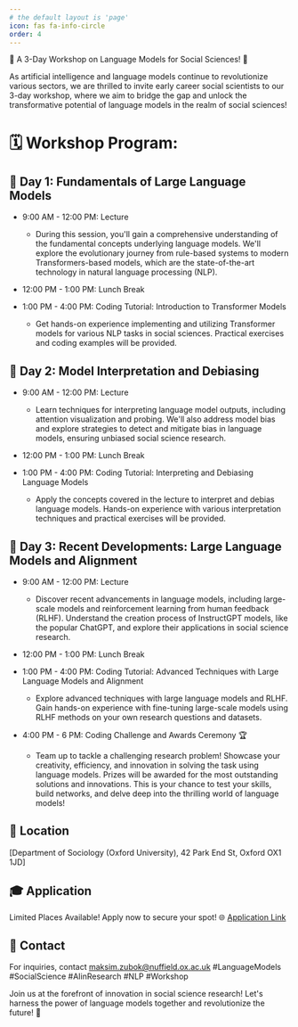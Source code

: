 ```yaml
---
# the default layout is 'page'
icon: fas fa-info-circle
order: 4
---
```


📢 A 3-Day Workshop on Language Models for Social Sciences! 🚀

As artificial intelligence and language models continue to revolutionize various sectors, we are thrilled to invite early career social scientists to our 3-day workshop, where we aim to bridge the gap and unlock the transformative potential of language models in the realm of social sciences!

# 🗓️ Workshop Program:

## 📅 Day 1: Fundamentals of Large Language Models
- 9:00 AM - 12:00 PM: Lecture
  + During this session, you'll gain a comprehensive understanding of the fundamental concepts underlying language models. We'll explore the evolutionary journey from rule-based systems to modern Transformers-based models, which are the state-of-the-art technology in natural language processing (NLP).

- 12:00 PM - 1:00 PM: Lunch Break

- 1:00 PM - 4:00 PM: Coding Tutorial: Introduction to Transformer Models
  + Get hands-on experience implementing and utilizing Transformer models for various NLP tasks in social sciences. Practical exercises and coding examples will be provided.

## 📅 Day 2: Model Interpretation and Debiasing
- 9:00 AM - 12:00 PM: Lecture
    + Learn techniques for interpreting language model outputs, including attention visualization and probing. We'll also address model bias and explore strategies to detect and mitigate bias in language models, ensuring unbiased social science research.

- 12:00 PM - 1:00 PM: Lunch Break

- 1:00 PM - 4:00 PM: Coding Tutorial: Interpreting and Debiasing Language Models
    + Apply the concepts covered in the lecture to interpret and debias language models. Hands-on experience with various interpretation techniques and practical exercises will be provided.

## 📅 Day 3: Recent Developments: Large Language Models and Alignment
- 9:00 AM - 12:00 PM: Lecture
     + Discover recent advancements in language models, including large-scale models and reinforcement learning from human feedback (RLHF). Understand the creation process of InstructGPT models, like the popular ChatGPT, and explore their applications in social science research.

- 12:00 PM - 1:00 PM: Lunch Break

- 1:00 PM - 4:00 PM: Coding Tutorial: Advanced Techniques with Large Language Models and Alignment
    + Explore advanced techniques with large language models and RLHF. Gain hands-on experience with fine-tuning large-scale models using RLHF methods on your own research questions and datasets.

- 4:00 PM - 6 PM: Coding Challenge and Awards Ceremony 🏆
    + Team up to tackle a challenging research problem! Showcase your creativity, efficiency, and innovation in solving the task using language models. Prizes will be awarded for the most outstanding solutions and innovations. This is your chance to test your skills, build networks, and delve deep into the thrilling world of language models!

## 📍 Location 
[Department of Sociology (Oxford University), 42 Park End St, Oxford OX1 1JD]

## 🎓 Application
Limited Places Available! Apply now to secure your spot!
🌐 [Application Link](https://forms.gle/BVYmKGhepGE9Y5HT6)

## 📧 Contact
For inquiries, contact [maksim.zubok@nuffield.ox.ac.uk](mailto:maksim.zubok@nuffield.ox.ac.uk)
#LanguageModels #SocialScience #AIinResearch #NLP #Workshop

Join us at the forefront of innovation in social science research! Let's harness the power of language models together and revolutionize the future! 🌟
